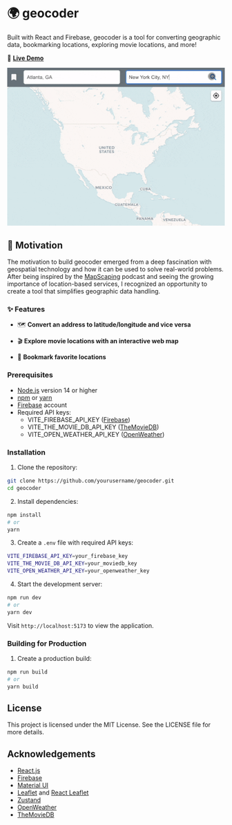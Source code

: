 # 🌍 geocoder 
Built with React and Firebase, geocoder is a tool for converting geographic data, bookmarking locations, exploring movie locations, and more!

🚀 **[Live Demo](https://movielatlong.com/)**

![Demo](demo.gif)

## 🎯 Motivation

The motivation to build geocoder emerged from a deep fascination with geospatial technology and how it can be used to solve real-world problems. After being inspired by the [MapScaping](https://www.mapscaping.com/) podcast and seeing the growing importance of location-based services, I recognized an opportunity to create a tool that simplifies geographic data handling.

### ✨ Features

- 🗺️ **Convert an address to latitude/longitude and vice versa**

- 🎬 **Explore movie locations with an interactive web map**

- 📍 **Bookmark favorite locations**

### Prerequisites
- [Node.js](https://nodejs.org/) version 14 or higher
- [npm](https://www.npmjs.com/) or [yarn](https://yarnpkg.com/)
- [Firebase](https://firebase.google.com/) account
- Required API keys:
  - VITE_FIREBASE_API_KEY ([Firebase](https://firebase.google.com/))
  - VITE_THE_MOVIE_DB_API_KEY ([TheMovieDB](https://developer.themoviedb.org/docs/getting-started))
  - VITE_OPEN_WEATHER_API_KEY ([OpenWeather](https://openweathermap.org/api))

### Installation

1. Clone the repository:
```bash
git clone https://github.com/yourusername/geocoder.git
cd geocoder
```

2. Install dependencies:
```bash
npm install
# or
yarn
```

3. Create a `.env` file with required API keys:
```bash
VITE_FIREBASE_API_KEY=your_firebase_key
VITE_THE_MOVIE_DB_API_KEY=your_moviedb_key
VITE_OPEN_WEATHER_API_KEY=your_openweather_key
```

4. Start the development server:
```bash
npm run dev
# or
yarn dev
```

Visit `http://localhost:5173` to view the application.

### Building for Production

1. Create a production build:
```bash
npm run build
# or
yarn build
```

## License

This project is licensed under the MIT License. See the LICENSE file for more details.

## Acknowledgements

- [React.js](https://react.dev/)
- [Firebase](https://firebase.google.com/docs)
- [Material UI](https://mui.com/material-ui/getting-started/)
- [Leaflet](https://leafletjs.com/reference.html) and [React Leaflet](https://react-leaflet.js.org/)  
- [Zustand](https://docs.pmnd.rs/)
- [OpenWeather](https://openweathermap.org/api)
- [TheMovieDB](https://developer.themoviedb.org/docs)

